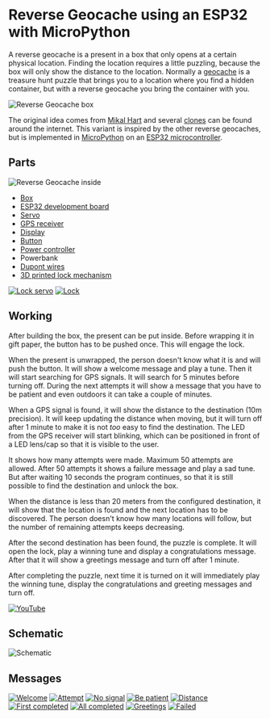 # Reverse Geocache using an ESP32 with MicroPython

A reverse geocache is a present in a box that only opens at a certain physical location. Finding the location requires a little puzzling, because the box will only show the distance to the location. Normally a [geocache](https://en.wikipedia.org/wiki/Geocaching) is a treasure hunt puzzle that brings you to a location where you find a hidden container, but with a reverse geocache you bring the container with you.

![Reverse Geocache box](Photos/Box.jpg)

The original idea comes from [Mikal Hart](http://arduiniana.org/projects/the-reverse-geo-cache-puzzle/) and several [clones](https://learn.adafruit.com/reverse-geocache-engagement-box?view=all) can be found around the internet. This variant is inspired by the other reverse geocaches, but is implemented in [MicroPython](https://en.wikipedia.org/wiki/MicroPython) on an [ESP32 microcontroller](https://en.wikipedia.org/wiki/ESP32).

## Parts
![Reverse Geocache inside](Photos/Inside.jpg)

 - [Box](https://www.amazon.com/dp/B07CMYPQVV)
 - [ESP32 development board](https://aliexpress.com/wholesale?SearchText=MH-ET+Live+ESP32)
 - [Servo](https://aliexpress.com/wholesale?SearchText=servo)
 - [GPS receiver](https://aliexpress.com/wholesale?SearchText=NEO-6M)
 - [Display](https://aliexpress.com/wholesale?SearchText=128X32+Oled)
 - [Button](https://aliexpress.com/wholesale?SearchText=momentary+push+button)
 - [Power controller](https://sparkfun.com/products/8903)
 - Powerbank
 - [Dupont wires](https://aliexpress.com/wholesale?SearchText=dupont+wires)
 - [3D printed lock mechanism](https://www.thingiverse.com/thing:5689225)

 [![Lock servo](Photos/Servo-small.jpg)](Photos/Servo.jpg)
 [![Lock](Photos/Lock-small.jpg)](Photos/Lock.jpg)


 ## Working
 After building the box, the present can be put inside. Before wrapping it in gift paper, the button has to be pushed once. This will engage the lock. 
 
 When the present is unwrapped, the person doesn't know what it is and will push the button. It will show a welcome message and play a tune. Then it will start searching for GPS signals. It will search for 5 minutes before turning off. During the next attempts it will show a message that you have to be patient and even outdoors it can take a couple of minutes.

 When a GPS signal is found, it will show the distance to the destination (10m precision). It will keep updating the distance when moving, but it will turn off after 1 minute to make it is not _too_ easy to find the destination. The LED from the GPS receiver will start blinking, which can be positioned in front of a LED lens/cap so that it is visible to the user.
 
 It shows how many attempts were made. Maximum 50 attempts are allowed. After 50 attempts it shows a failure message and play a sad tune. But after waiting 10 seconds the program continues, so that it is still possible to find the destination and unlock the box.

 When the distance is less than 20 meters from the configured destination, it will show that the location is found and the next location has to be discovered. The person doesn't know how many locations will follow, but the number of remaining attempts keeps decreasing.

 After the second destination has been found, the puzzle is complete. It will open the lock, play a winning tune and display a congratulations message. After that it will show a greetings message and turn off after 1 minute.

 After completing the puzzle, next time it is turned on it will immediately play the winning tune, display the congratulations and greeting messages and turn off.

 [![YouTube](Photos/Youtube.png)](https://youtu.be/wEcFw1qeKLA)

 ## Schematic
 ![Schematic](Schematic/Schematic.png)

 ## Messages
 [![Welcome](Photos/1.%20Welcome-small.jpg)](Photos/1.%20Welcome.jpg)
 [![Attempt](Photos/2.%20Attempt-small.jpg)](Photos/2.%20Attempt.jpg)
 [![No signal](Photos/3.%20No%20signal-small.jpg)](Photos/3.%20No%20signal.jpg)
 [![Be patient](Photos/4.%20Be%20patient-small.jpg)](Photos/4.%20Be%20patient.jpg)
 [![Distance](Photos/5.%20Distance-small.jpg)](Photos/5.%20Distance.jpg)
 [![First completed](Photos/6.%20First%20completed-small.jpg)](Photos/6.%20First%20completed.jpg)
 [![All completed](Photos/7.%20All%20completed-small.jpg)](Photos/7.%20All%20completed.jpg)
 [![Greetings](Photos/8.%20Greetings-small.jpg)](Photos/8.%20Greetings.jpg)
 [![Failed](Photos/9.%20Failed-small.jpg)](Photos/9.%20Failed.jpg)